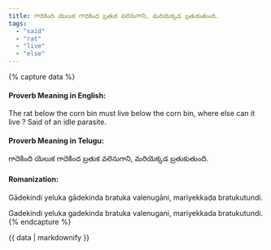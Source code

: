 ```yaml
---
title: గాదెకింది యెలుక గాదెకింద బ్రతుక వలెనుగాని, మరియెక్కడ బ్రతుకుతుంది.
tags:
  - "said"
  - "rat"
  - "live"
  - "else"
---
```


{% capture data %}
#### Proverb Meaning in English:
The rat below the corn bin must live below the corn bin, where else can it live ?
Said of an idle parasite.

#### Proverb Meaning in Telugu:
గాదెకింది యెలుక గాదెకింద బ్రతుక వలెనుగాని, మరియెక్కడ బ్రతుకుతుంది.

#### Romanization:
Gādekindi yeluka gādekinda bratuka valenugāni, mariyekkaḍa bratukutundi.

Gadekindi yeluka gadekinda bratuka valenugani, mariyekkada bratukutundi.
{% endcapture %}

{{ data | markdownify }}

